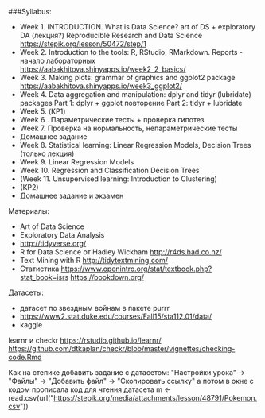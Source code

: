 
###Syllabus:   

* Week 1. INTRODUCTION. What is Data Science? art of DS + exploratory DA (лекция?)
Reproducible Research and Data Science  
https://stepik.org/lesson/50472/step/1
* Week 2. Introduction to the tools: R, RStudio, RMarkdown. Reports - начало лабораторных
https://aabakhitova.shinyapps.io/week2_2_basics/
* Week 3. Making plots: grammar of graphics and ggplot2 package https://aabakhitova.shinyapps.io/week3_ggplot2/
* Week 4. Data aggregation and manipulation: dplyr and tidyr (lubridate) packages 
Part 1: dplyr + ggplot повторение
Part 2: tidyr + lubridate
* Week 5. (КР1)
* Week 6 . Параметрические тесты + проверка гипотез
* Week 7. Проверка на нормальность, непараметрические тесты  
* Домашнее задание
* Week 8. Statistical learning: Linear Regression Models, Decision Trees (только лекция) 
* Week 9. Linear Regression Models
* Week 10. Regression and Classification Decision Trees 
* (Week 11. Unsupervised learning: Introduction to Clustering)
* (КР2)
* Домашнее задание и экзамен


Материалы:  
- Art of Data Science 
- Exploratory Data Analysis 
- http://tidyverse.org/   
- R for Data Science от Hadley Wickham http://r4ds.had.co.nz/   
- Text Mining with R http://tidytextmining.com/
- Статистика https://www.openintro.org/stat/textbook.php?stat_book=isrs 
https://bookdown.org/ 

Датасеты:
- датасет по звездным войнам в пакете purrr  
- https://www2.stat.duke.edu/courses/Fall15/sta112.01/data/ 
- kaggle  
  

learnr и checkr
https://rstudio.github.io/learnr/
https://github.com/dtkaplan/checkr/blob/master/vignettes/checking-code.Rmd


Как на степике добавить задание с датасетом:
"Настройки урока" -> "Файлы" -> "Добавить файл" -> "Скопировать ссылку"
а потом в окне с кодом прописала код для чтения датасета
m <- read.csv(url("https://stepik.org/media/attachments/lesson/48791/Pokemon.csv"))

